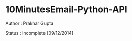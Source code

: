 10MinutesEmail-Python-API
==========================

<p>Author : Prakhar Gupta<p>
<p>Status : Incomplete [09/12/2014]<p>


